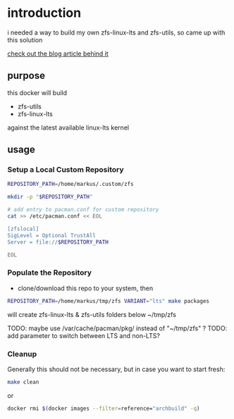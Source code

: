# introduction

i needed a way to build my own zfs-linux-lts and zfs-utils, so came up with this solution

[check out the blog article behind it](https://jbrio.net/posts/5-ways-archlinux-zfs/)

## purpose

this docker will build

- zfs-utils
- zfs-linux-lts

against the latest available linux-lts kernel

## usage

### Setup a Local Custom Repository

```bash
REPOSITORY_PATH=/home/markus/.custom/zfs

mkdir -p "$REPOSITORY_PATH"

# add entry to pacman.conf for custom repository
cat >> /etc/pacman.conf << EOL

[zfslocal]
SigLevel = Optional TrustAll
Server = file://$REPOSITORY_PATH

EOL
```

### Populate the Repository

- clone/download this repo to your system, then


```bash
REPOSITORY_PATH=/home/markus/tmp/zfs VARIANT="lts" make packages
```

will create zfs-linux-lts & zfs-utils folders below ~/tmp/zfs


TODO: maybe use /var/cache/pacman/pkg/ instead of "~/tmp/zfs" ?
TODO: add parameter to switch between LTS and non-LTS?



### Cleanup

Generally this should not be necessary, but in case you want to start fresh:

```bash
make clean
```

or

```bash
docker rmi $(docker images --filter=reference="archbuild" -q)
```
